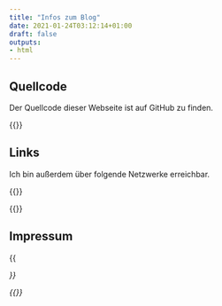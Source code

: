 ```yaml
---
title: "Infos zum Blog"
date: 2021-01-24T03:12:14+01:00
draft: false
outputs:
- html
---
```


## Quellcode

Der Quellcode dieser Webseite ist auf GitHub zu finden.

{{<iconlink type="github" url="https://github.com/alinnert/linnertmedia" >}}

## Links

Ich bin außerdem über folgende Netzwerke erreichbar.

{{<iconlink type="github" title="GitHub" url="https://github.com/alinnert">}}

{{<iconlink type="twitter" url="https://twitter.com/linnert_web">}}

## Impressum

{{<address name="Andreas Linnert" street="Von-Kleist-Str. 9" city="94315 Straubing">}}

{{<iconlink type="email" url="mailto:andreas@linnertmedia.de">}}